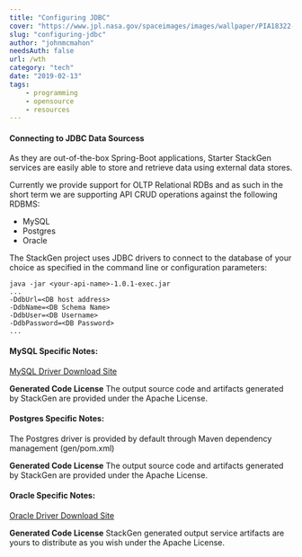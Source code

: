 ```yaml
---
title: "Configuring JDBC"
cover: "https://www.jpl.nasa.gov/spaceimages/images/wallpaper/PIA18322-640x350.jpg"
slug: "configuring-jdbc"
author: "johnmcmahon"
needsAuth: false
url: /wth
category: "tech"
date: "2019-02-13"
tags:
    - programming
    - opensource
    - resources
---
```


#### Connecting to JDBC Data Sourcess

As they are out-of-the-box Spring-Boot applications, Starter StackGen services are easily able to store and retrieve data using external data stores.

Currently we provide support for OLTP Relational RDBs and as such in the short term we are supporting API CRUD operations against the following RDBMS:

- MySQL
- Postgres
- Oracle

The StackGen project uses JDBC drivers to connect to the database of your choice as specified in the command line or configuration parameters:

```
java -jar <your-api-name>-1.0.1-exec.jar  
...
-DdbUrl=<DB host address>
-DdbName=<DB Schema Name>
-DdbUser=<DB Username>
-DdbPassword=<DB Password>
...
```

#### MySQL Specific Notes:

[MySQL Driver Download Site](https://www.mysql.com/products/connector/)

**Generated Code License** The output source code and artifacts generated by StackGen are provided under the Apache License.

#### Postgres Specific Notes:

The Postgres driver is provided by default through Maven dependency management (gen/pom.xml)

**Generated Code License** The output source code and artifacts generated by StackGen
are provided under the Apache License.

#### Oracle Specific Notes:

[Oracle Driver Download Site](https://www.gnu.org/licenses/gpl-3.0.en.html)

**Generated Code License** StackGen generated output service artifacts are yours to distribute as you wish under the Apache License.
